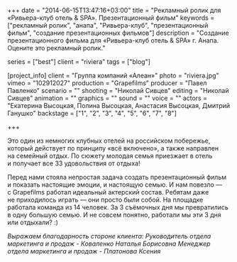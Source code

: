 +++
date = "2014-06-15T13:47:16+03:00"
title = "Рекламный ролик для «Ривьера-клуб отель & SPA». Презентационный фильм"
keywords = ["рекламный ролик", "анапа", "Ривьера-клуб", "презентационный фильм", "создание презентационных фильмов"]
description = "Создание презентационного фильма для «Ривьера-клуб отель & SPA» г. Анапа. Оцените это рекламный ролик."

series = ["best"]
client = "riviera"
tags = ["blog"]

[project_info]
    client = "Группа компаний «Алеан»"
    photo = "riviera.jpg"
    vimeo = "102912027"
    production = "Grapefilms"
    producer = "Павел Павленко"
    scenario = ""
    shooting = "Николай Сивцев"
    editing = "Николай Сивцев"
    animation = ""
    graphics = ""
    sound = ""
    voice = ""
    actors = "Екатерина Высоцкая, Полина Высоцкая, Анастасия Высоцкая, Дмитрий Ганушко"
    backstage = ["1", "2", "3", "4", "5", "6", "7", "8"]

+++

Это один из&nbsp;немногих клубных отелей на&nbsp;российском побережье, который действует по&nbsp;принципу &laquo;всё включено&raquo;, а&nbsp;также направлен на&nbsp;семейный отдых. По&nbsp;сюжету молодая семья приезжает в&nbsp;отель и&nbsp;получает все 33&nbsp;удовольствия от&nbsp;отдыха!

Перед нами стояла непростая задача создать презентационный фильм и показать настоящие эмоции, и&nbsp;настоящую семью. И&nbsp;нам повезло&nbsp;&mdash; с&nbsp;Grapefilms работал идеальный актерский состав. Ребятам даже не&nbsp;приходилось играть&nbsp;&mdash; они просто были собой. На&nbsp;площадке работала команда из&nbsp;14&nbsp;человек. За&nbsp;3&nbsp;съёмочных дня мы&nbsp;превратились в&nbsp;одну большую семью. И&nbsp;не&nbsp;совсем понятно, работали мы&nbsp;эти 3&nbsp;дня или отдыхали? :)

*Выражаем благодарность стороне клиента:
Руководитель отдела маркетинга и продаж - Коваленко Наталья Борисовна
Менеджер отдела маркетинга и продаж - Платонова Ксения*